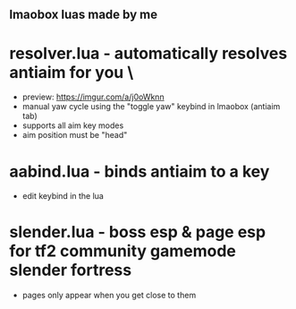 ## lmaobox luas made by me
# resolver.lua - automatically resolves antiaim for you \
* preview: https://imgur.com/a/j0oWknn
* manual yaw cycle using the "toggle yaw" keybind in lmaobox (antiaim tab)
* supports all aim key modes
* aim position must be "head"
# aabind.lua - binds antiaim to a key
* edit keybind in the lua
# slender.lua - boss esp & page esp for tf2 community gamemode slender fortress
* pages only appear when you get close to them
